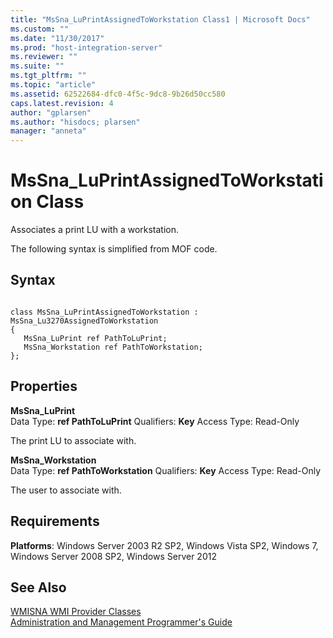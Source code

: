 ```yaml
---
title: "MsSna_LuPrintAssignedToWorkstation Class1 | Microsoft Docs"
ms.custom: ""
ms.date: "11/30/2017"
ms.prod: "host-integration-server"
ms.reviewer: ""
ms.suite: ""
ms.tgt_pltfrm: ""
ms.topic: "article"
ms.assetid: 62522684-dfc0-4f5c-9dc8-9b26d50cc580
caps.latest.revision: 4
author: "gplarsen"
ms.author: "hisdocs; plarsen"
manager: "anneta"
---
```

# MsSna_LuPrintAssignedToWorkstation Class
Associates a print LU with a workstation.  
  
 The following syntax is simplified from MOF code.  
  
## Syntax  
  
```  
  
class MsSna_LuPrintAssignedToWorkstation : MsSna_Lu3270AssignedToWorkstation  
{  
   MsSna_LuPrint ref PathToLuPrint;  
   MsSna_Workstation ref PathToWorkstation;  
};  
```  
  
## Properties  
 **MsSna_LuPrint**  
 Data Type: **ref PathToLuPrint** Qualifiers: **Key** Access Type: Read-Only  
  
 The print LU to associate with.  
  
 **MsSna_Workstation**  
 Data Type: **ref PathToWorkstation** Qualifiers: **Key** Access Type: Read-Only  
  
 The user to associate with.  
  
## Requirements  
 **Platforms**: Windows Server 2003 R2 SP2, Windows Vista SP2, Windows 7, Windows Server 2008 SP2, Windows Server 2012  
  
## See Also  
 [WMISNA WMI Provider Classes](../core/wmisna-wmi-provider-classes2.md)   
 [Administration and Management Programmer's Guide](./administration-and-management-programmer-s-guide2.md)